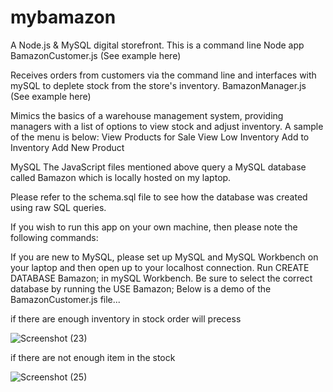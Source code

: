 # mybamazon
A Node.js & MySQL digital storefront. This is a command line Node app
BamazonCustomer.js (See example here)

Receives orders from customers via the command line and interfaces with mySQL to deplete stock from the store's inventory.
BamazonManager.js (See example here)

Mimics the basics of a warehouse management system, providing managers with a list of options to view stock and adjust inventory.
A sample of the menu is below:
View Products for Sale
View Low Inventory
Add to Inventory
Add New Product

MySQL
The JavaScript files mentioned above query a MySQL database called Bamazon which is locally hosted on my laptop.

Please refer to the schema.sql file to see how the database was created using raw SQL queries.

If you wish to run this app on your own machine, then please note the following commands:

If you are new to MySQL, please set up MySQL and MySQL Workbench on your laptop and then open up to your localhost connection.
Run CREATE DATABASE Bamazon; in mySQL Workbench.
Be sure to select the correct database by running the USE Bamazon;
Below is a demo of the BamazonCustomer.js file...

if there are enough inventory in stock order will precess

![Screenshot (23)](https://user-images.githubusercontent.com/45401868/56912983-8ae1fb00-6a7e-11e9-91d1-bfcc0be619e4.png)

if there are not enough item in the stock

![Screenshot (25)](https://user-images.githubusercontent.com/45401868/56913166-e8764780-6a7e-11e9-83a7-23ae6cbda950.png)


